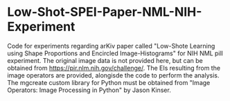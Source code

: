 # Low-Shot-SPEI-Paper-NML-NIH-Experiment
Code for experiments regarding arKiv paper called "Low-Shote Learning using Shape Proportions and Encircled Image-Histograms" for NIH NML pill experiment.  The original image data is not provided here, but can be obtained from https://pir.nlm.nih.gov/challenge/.  The EIs resulting from the image operators are provided, alongisde the code to perform the analysis.  The mgcreate custom library for Python must be obtained from "Image Operators: Image Processing in Python" by Jason Kinser. 
